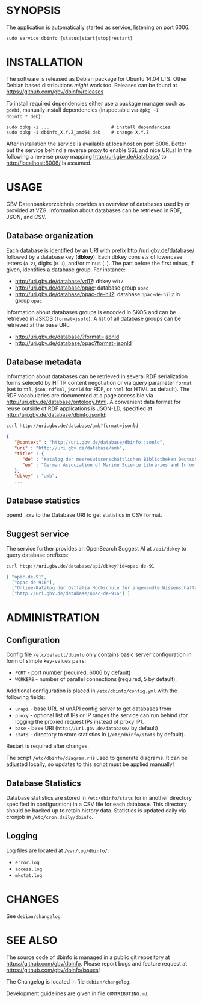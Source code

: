 # SYNOPSIS

The application is automatically started as service, listening on port 6006.

    sudo service dbinfo {status|start|stop|restart}

# INSTALLATION

The software is released as Debian package for Ubuntu 14.04 LTS. Other Debian
based distributions *might* work too. Releases can be found at
<https://github.com/gbv/dbinfo/releases>

To install required dependencies either use a package manager such as `gdebi`,
manually install dependencies (inspectable via `dpkg -I dbinfo_*.deb`):

    sudo dpkg -i ...                       # install dependencies
    sudo dpkg -i dbinfo_X.Y.Z_amd64.deb    # change X.Y.Z

After installation the service is available at localhost on port 6006. Better
put the service behind a reverse proxy to enable SSL and nice URLs! In the
following a reverse proxy mapping <http://uri.gbv.de/database/> to
<http://localhost:6006/> is assumed.

# USAGE

GBV Datenbankverzeichnis provides an overview of databases used by or provided
at VZG. Information about databases can be retrieved in RDF, JSON, and CSV.

## Database organization

Each database is identified by an URI with prefix <http://uri.gbv.de/database/>
followed by a database key (**dbkey**). Each dbkey consists of lowercase
letters (`a-z`), digits (`0-9`), and/or minus (`-`). The part before the first
minus, if given, identifies a database group. For instance:

* <http://uri.gbv.de/database/vd17>: dbkey `vd17`
* <http://uri.gbv.de/database/opac>: database group `opac`
* <http://uri.gbv.de/database/opac-de-hil2>: database `opac-de-hil2` 
  in group `opac`

Information about databases groups is encoded in SKOS and can be retrieved in
JSKOS (`format=jsold`). A list of all database groups can be retrieved at the
base URL:

* <http://uri.gbv.de/database/?format=jsonld>
* <http://uri.gbv.de/database/opac?format=jsonld>

## Database metadata

Information about databases can be retrieved in several RDF serialization forms
selecetd by HTTP content negotiation or via query parameter `format` (set to
`ttl`, `json`, `rdfxml`, `jsonld` for RDF, or `html` for HTML as default). The
RDF vocabularies are documented at a page accessible via
<http://uri.gbv.de/database/ontology.html>.  A convenient data format for reuse
outside of RDF applications is JSON-LD, specified at
<http://uri.gbv.de/database/dbinfo.jsonld>:

```bash
curl http://uri.gbv.de/database/amb?format=jsonld
```

```json
{
   "@context" : "http://uri.gbv.de/database/dbinfo.jsonld",
   "uri" : "http://uri.gbv.de/database/amb",
   "title" : {
      "de" : "Katalog der meereswissenschaftlichen Bibliotheken Deutschlands",
      "en" : "German Association of Marine Science Libraries and Information Centers Catalogue"
   },
   "dbkey" : "amb",
   ...
```

## Database statistics

ppend `.csv` to the Database URI to get statistics in CSV format.

## Suggest service

The service further provides an OpenSearch Suggest AI at `/api/dbkey` to query
database prefixes:

```bash
curl http://uri.gbv.de/database/api/dbkey?id=opac-de-91
```

```json
[ "opac-de-91",
  ["opac-de-916"],
  ["Online-Katalog der Ostfalia Hochschule für angewandte Wissenschaften"],
  ["http://uri.gbv.de/database/opac-de-916"] ]
```

# ADMINISTRATION

## Configuration

Config file `/etc/default/dbinfo` only contains basic server configuration
in form of simple key-values pairs:

* `PORT`    - port number (required, 6006 by default)
* `WORKERS` - number of parallel connections (required, 5 by default).

Additional configuration is placed in `/etc/dbinfo/config.yml` with
the following fields:

* `unapi` - base URL of unAPI config server to get databases from
* `proxy` - optional list of IPs or IP ranges the service can run behind
  (for logging the proxied request IPs instead of proxy IP).
* `base` - base URI (`http://uri.gbv.de/database/` by default)
* `stats` - directory to store statistics in (`/etc/dbinfo/stats` by default).

Restart is required after changes.

The script `/etc/dbinfo/diagram.r` is used to generate diagrams. It can be
adjusted locally, so updates to this script must be applied manually!

## Database Statistics

Database statistics are stored in `/etc/dbinfo/stats` (or in another directory
specified in configuration) in a CSV file for each database.  This directory
should be backed up to retain history data. Statistics is updated daily via cronjob
in `/etc/cron.daily/dbinfo`.

## Logging

Log files are located at `/var/log/dbinfo/`:

* `error.log` 
* `access.log`
* `mkstat.log`

# CHANGES

See `debian/changelog`.

# SEE ALSO

The source code of dbinfo is managed in a public git repository at
<https://github.com/gbv/dbinfo>. Please report bugs and feature request at
<https://github.com/gbv/dbinfo/issues>!

The Changelog is located in file `debian/changelog`.

Development guidelines are given in file `CONTRIBUTING.md`.
